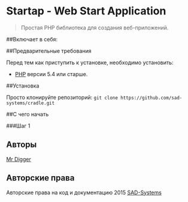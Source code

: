 # Startap - Web Start Application

> Простая PHP библиотека для создания веб-приложений.

##Включает в себя:

##Предварительные требования

Перед тем как приступить к установке, необходимо установить:

* [PHP](http://php.net/downloads.php) версии 5.4 или старше.

##Установка

Просто клонируйте репозиторий: `git clone https://github.com/sad-systems/cradle.git`

##С чего начать

###Шаг 1 

## Авторы

[Mr Digger](mailto://mrdigger@mail.ru)

## Авторские права

Авторские права на код и документацию 2015 [SAD-Systems](http://sad-systems.ru) 
